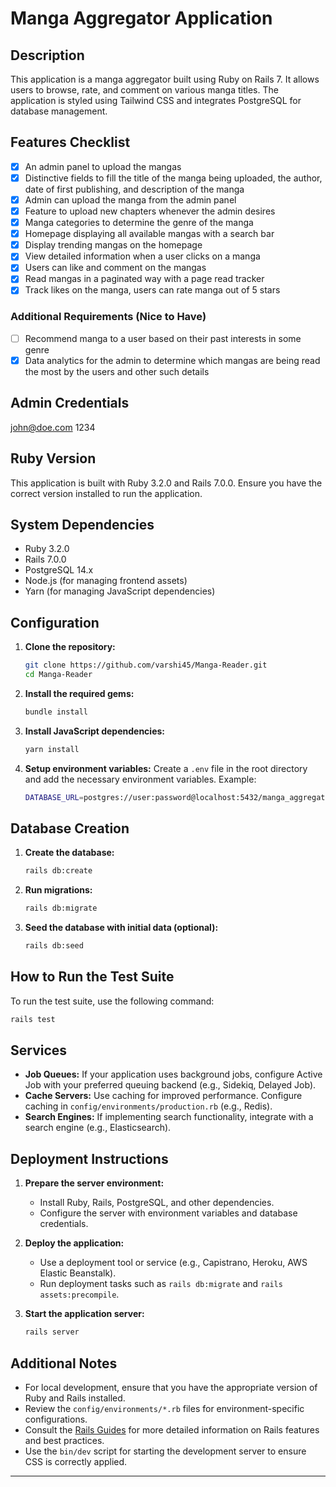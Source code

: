 # Manga Aggregator Application

## Description

This application is a manga aggregator built using Ruby on Rails 7. It allows users to browse, rate, and comment on various manga titles. The application is styled using Tailwind CSS and integrates PostgreSQL for database management.

## Features Checklist

- [x] An admin panel to upload the mangas
- [x] Distinctive fields to fill the title of the manga being uploaded, the author, date of first publishing, and description of the manga
- [x] Admin can upload the manga from the admin panel
- [x] Feature to upload new chapters whenever the admin desires
- [x] Manga categories to determine the genre of the manga
- [x] Homepage displaying all available mangas with a search bar
- [x] Display trending mangas on the homepage
- [x] View detailed information when a user clicks on a manga
- [x] Users can like and comment on the mangas
- [x] Read mangas in a paginated way with a page read tracker
- [x] Track likes on the manga, users can rate manga out of 5 stars

### Additional Requirements (Nice to Have)

- [ ] Recommend manga to a user based on their past interests in some genre
- [x] Data analytics for the admin to determine which mangas are being read the most by the users and other such details

## Admin Credentials

john@doe.com
1234

## Ruby Version

This application is built with Ruby 3.2.0 and Rails 7.0.0. Ensure you have the correct version installed to run the application.

## System Dependencies

- Ruby 3.2.0
- Rails 7.0.0
- PostgreSQL 14.x
- Node.js (for managing frontend assets)
- Yarn (for managing JavaScript dependencies)

## Configuration

1. **Clone the repository:**

   ```bash
   git clone https://github.com/varshi45/Manga-Reader.git
   cd Manga-Reader
   ```

2. **Install the required gems:**

   ```bash
   bundle install
   ```

3. **Install JavaScript dependencies:**

   ```bash
   yarn install
   ```

4. **Setup environment variables:**
   Create a `.env` file in the root directory and add the necessary environment variables. Example:
   ```bash
   DATABASE_URL=postgres://user:password@localhost:5432/manga_aggregator_development
   ```

## Database Creation

1. **Create the database:**

   ```bash
   rails db:create
   ```

2. **Run migrations:**

   ```bash
   rails db:migrate
   ```

3. **Seed the database with initial data (optional):**
   ```bash
   rails db:seed
   ```

## How to Run the Test Suite

To run the test suite, use the following command:

```bash
rails test
```

## Services

- **Job Queues:** If your application uses background jobs, configure Active Job with your preferred queuing backend (e.g., Sidekiq, Delayed Job).
- **Cache Servers:** Use caching for improved performance. Configure caching in `config/environments/production.rb` (e.g., Redis).
- **Search Engines:** If implementing search functionality, integrate with a search engine (e.g., Elasticsearch).

## Deployment Instructions

1. **Prepare the server environment:**

   - Install Ruby, Rails, PostgreSQL, and other dependencies.
   - Configure the server with environment variables and database credentials.

2. **Deploy the application:**

   - Use a deployment tool or service (e.g., Capistrano, Heroku, AWS Elastic Beanstalk).
   - Run deployment tasks such as `rails db:migrate` and `rails assets:precompile`.

3. **Start the application server:**

   ```bash
   rails server
   ```

## Additional Notes

- For local development, ensure that you have the appropriate version of Ruby and Rails installed.
- Review the `config/environments/*.rb` files for environment-specific configurations.
- Consult the [Rails Guides](https://guides.rubyonrails.org/) for more detailed information on Rails features and best practices.
- Use the `bin/dev` script for starting the development server to ensure CSS is correctly applied.

---
